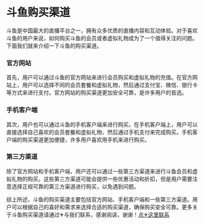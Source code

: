 # 斗鱼购买渠道

斗鱼是中国最大的直播平台之一，拥有众多优质的直播内容和互动体验。对于喜欢斗鱼的用户来说，如何购买斗鱼的会员或者虚拟礼物成为了一个值得关注的问题。下面我们就来介绍一下斗鱼的购买渠道。

### 官方网站

首先，用户可以通过斗鱼的官方网站来进行会员购买和虚拟礼物的充值。在官方网站上，用户可以选择不同的会员套餐和虚拟礼物，然后通过支付宝、微信、银行卡等方式来进行支付。官方网站的购买渠道更加安全可靠，是许多用户的首选。

### 手机客户端

其次，用户也可以通过斗鱼的手机客户端来进行购买。在手机客户端上，用户可以直接选择自己喜欢的会员套餐和虚拟礼物，然后通过手机支付来完成购买。手机客户端的购买渠道更加便捷，许多用户喜欢用手机来进行购买。

### 第三方渠道

除了官方网站和手机客户端，用户还可以通过一些第三方渠道来进行斗鱼会员和虚拟礼物的购买。这些第三方渠道可能会提供一些优惠活动和折扣，但是用户需要注意选择正规可靠的第三方渠道进行购买，以免遇到问题。

综上所述，斗鱼的购买渠道主要包括官方网站、手机客户端和一些第三方渠道。用户可以根据自己的喜好和需求来选择合适的购买渠道，确保购买安全可靠。更多关于斗鱼购买渠道请通过✈与我们联系，感谢阅读，谢谢！[点✈这里联系](https://lm.k02.cc)
